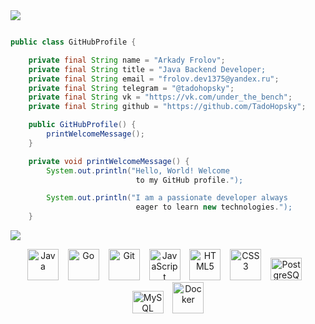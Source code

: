 
<img src = "https://user-images.githubusercontent.com/74038190/212284100-561aa473-3905-4a80-b561-0d28506553ee.gif"/>

```java

public class GitHubProfile {

    private final String name = "Arkady Frolov";
    private final String title = "Java Backend Developer;
    private final String email = "frolov.dev1375@yandex.ru";
    private final String telegram = "@tadohopsky";
    private final String vk = "https://vk.com/under_the_bench";
    private final String github = "https://github.com/TadoHopsky";

    public GitHubProfile() {
        printWelcomeMessage();
    }

    private void printWelcomeMessage() {
        System.out.println("Hello, World! Welcome
                            to my GitHub profile.");

        System.out.println("I am a passionate developer always
                            eager to learn new technologies.");
    }
```
<img src = "https://user-images.githubusercontent.com/74038190/212284100-561aa473-3905-4a80-b561-0d28506553ee.gif"/>
<p align="center"> <a href="https://www.oracle.com/java/" target="_blank" rel="noreferrer"><img src="https://raw.githubusercontent.com/danielcranney/readme-generator/main/public/icons/skills/java-colored.svg" width="50" height="50" alt="Java" /></a>   &ensp;   <a href="https://go.dev/doc/" target="_blank" rel="noreferrer"><img src="https://raw.githubusercontent.com/danielcranney/readme-generator/main/public/icons/skills/go-colored.svg" width="50" height="50" alt="Go" /></a>   &ensp;    <a href="https://git-scm.com/" target="_blank" rel="noreferrer"><img src="https://raw.githubusercontent.com/danielcranney/readme-generator/main/public/icons/skills/git-colored.svg" width="50" height="50" alt="Git" /></a>    &ensp;  <a href="https://developer.mozilla.org/en-US/docs/Web/JavaScript" target="_blank" rel="noreferrer"><img src="https://raw.githubusercontent.com/danielcranney/readme-generator/main/public/icons/skills/javascript-colored.svg" width="50" height="50" alt="JavaScript" /></a>   &ensp;   <a href="https://developer.mozilla.org/en-US/docs/Glossary/HTML5" target="_blank" rel="noreferrer"><img src="https://raw.githubusercontent.com/danielcranney/readme-generator/main/public/icons/skills/html5-colored.svg" width="50" height="50" alt="HTML5" /></a>   &ensp;   <a href="https://www.w3.org/TR/CSS/#css" target="_blank" rel="noreferrer"><img src="https://raw.githubusercontent.com/danielcranney/readme-generator/main/public/icons/skills/css3-colored.svg" width="50" height="50" alt="CSS3" /></a>   &ensp;   <a href="https://www.postgresql.org/" target="_blank" rel="noreferrer"><img src="https://raw.githubusercontent.com/danielcranney/readme-generator/main/public/icons/skills/postgresql-colored.svg" width="50" height="36" alt="PostgreSQL" /></a>  &ensp;    <a href="https://www.mysql.com/" target="_blank" rel="noreferrer"><img src="https://raw.githubusercontent.com/danielcranney/readme-generator/main/public/icons/skills/mysql-colored.svg" width="50" height="36" alt="MySQL" /></a>   &ensp;   <a href="https://www.docker.com/" target="_blank" rel="noreferrer"><img src="https://raw.githubusercontent.com/danielcranney/readme-generator/main/public/icons/skills/docker-colored.svg" width="50" height="50" alt="Docker" /></a>  </p>


